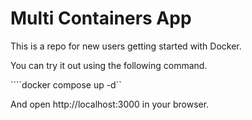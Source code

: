 # Multi Containers App

This is a repo for new users getting started with Docker.

You can try it out using the following command.

````docker compose up -d``

And open http://localhost:3000 in your browser.
